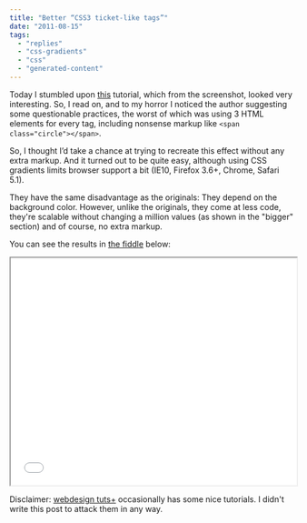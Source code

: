 ```yaml
---
title: "Better “CSS3 ticket-like tags”"
date: "2011-08-15"
tags:
  - "replies"
  - "css-gradients"
  - "css"
  - "generated-content"
---
```


Today I stumbled upon [this](http://webdesign.tutsplus.com/tutorials/htmlcss-tutorials/quick-tip-create-pure-css3-ticket-like-tags/) tutorial, which from the screenshot, looked very interesting. So, I read on, and to my horror I noticed the author suggesting some questionable practices, the worst of which was using 3 HTML elements for every tag, including nonsense markup like `<span class="circle"></span>`.

So, I thought I’d take a chance at trying to recreate this effect without any extra markup. And it turned out to be quite easy, although using CSS gradients limits browser support a bit (IE10, Firefox 3.6+, Chrome, Safari 5.1).

They have the same disadvantage as the originals: They depend on the background color. However, unlike the originals, they come at less code, they're scalable without changing a million values (as shown in the "bigger" section) and of course, no extra markup.

You can see the results in [the fiddle](http://jsfiddle.net/leaverou/T9bmw/) below:

<iframe style="width: 100%; height: 400px" src="//jsfiddle.net/leaverou/T9bmw/embedded/result%2Ccss%2Chtml"></iframe>

Disclaimer: [webdesign tuts+](http://webdesign.tutsplus.com/) occasionally has some nice tutorials. I didn't write this post to attack them in any way.
